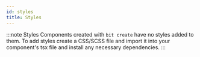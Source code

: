 ```yaml
---
id: styles
title: Styles
---
```


:::note Styles
Components created with `bit create` have no styles added to them. To add styles create a CSS/SCSS file and import it into your component's tsx file and install any necessary dependencies.
:::
